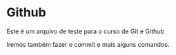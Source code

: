 # Github

Este é um arquivo de teste para o curso de Git e Github

Iremos também fazer o commit e mais alguns comandos. 
